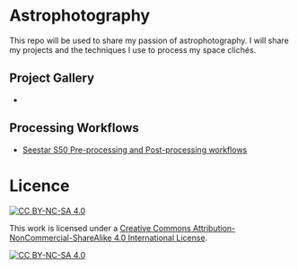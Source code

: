 # Astrophotography
This repo will be used to share my passion of astrophotography.  I will share my projects and the techniques I use to process my space clichés.

## Project Gallery
- 

## Processing Workflows
- [Seestar S50 Pre-processing and Post-processing workflows](https://github.com/marghost/astrophotography/blob/main/PROCESSING.md)
# Licence
[![CC BY-NC-SA 4.0][cc-by-nc-sa-shield]][cc-by-nc-sa]

This work is licensed under a
[Creative Commons Attribution-NonCommercial-ShareAlike 4.0 International License][cc-by-nc-sa].

[![CC BY-NC-SA 4.0][cc-by-nc-sa-image]][cc-by-nc-sa]

[cc-by-nc-sa]: http://creativecommons.org/licenses/by-nc-sa/4.0/
[cc-by-nc-sa-image]: https://licensebuttons.net/l/by-nc-sa/4.0/88x31.png
[cc-by-nc-sa-shield]: https://img.shields.io/badge/License-CC%20BY--NC--SA%204.0-lightgrey.svg